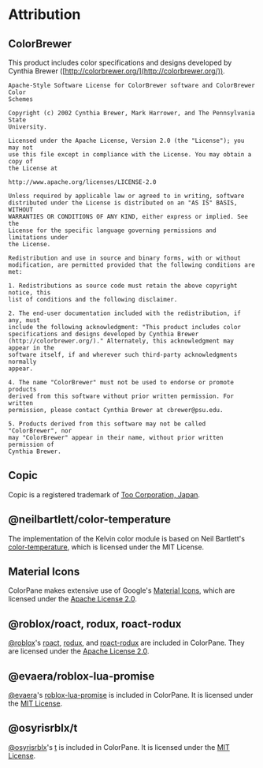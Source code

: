 # Attribution

## ColorBrewer

This product includes color specifications and designs developed by Cynthia Brewer ([http://colorbrewer.org/](http://colorbrewer.org/)).

```
Apache-Style Software License for ColorBrewer software and ColorBrewer Color
Schemes

Copyright (c) 2002 Cynthia Brewer, Mark Harrower, and The Pennsylvania State
University.

Licensed under the Apache License, Version 2.0 (the "License"); you may not
use this file except in compliance with the License. You may obtain a copy of
the License at

http://www.apache.org/licenses/LICENSE-2.0

Unless required by applicable law or agreed to in writing, software
distributed under the License is distributed on an "AS IS" BASIS, WITHOUT
WARRANTIES OR CONDITIONS OF ANY KIND, either express or implied. See the
License for the specific language governing permissions and limitations under
the License.

Redistribution and use in source and binary forms, with or without
modification, are permitted provided that the following conditions are met:

1. Redistributions as source code must retain the above copyright notice, this
list of conditions and the following disclaimer.

2. The end-user documentation included with the redistribution, if any, must
include the following acknowledgment: "This product includes color
specifications and designs developed by Cynthia Brewer
(http://colorbrewer.org/)." Alternately, this acknowledgment may appear in the
software itself, if and wherever such third-party acknowledgments normally
appear.

4. The name "ColorBrewer" must not be used to endorse or promote products
derived from this software without prior written permission. For written
permission, please contact Cynthia Brewer at cbrewer@psu.edu.

5. Products derived from this software may not be called "ColorBrewer", nor
may "ColorBrewer" appear in their name, without prior written permission of
Cynthia Brewer.
```

## Copic

Copic is a registered trademark of [Too Corporation, Japan](https://www.toomarker.co.jp/en).

## @neilbartlett/color-temperature

The implementation of the Kelvin color module is based on Neil Bartlett's [color-temperature](https://github.com/neilbartlett/color-temperature), which is licensed under the MIT License.

## Material Icons

ColorPane makes extensive use of Google's [Material Icons](https://fonts.google.com/icons), which are licensed under the [Apache License 2.0](https://www.apache.org/licenses/LICENSE-2.0.html).

## @roblox/roact, rodux, roact-rodux

[@roblox](https://github.com/Roblox)'s [roact](https://github.com/Roblox/roact), [rodux](https://github.com/Roblox/rodux), and [roact-rodux](https://github.com/Roblox/roact-rodux) are included in ColorPane. They are licensed under the [Apache License 2.0](https://www.apache.org/licenses/LICENSE-2.0.html).

## @evaera/roblox-lua-promise

[@evaera](https://github.com/evaera)'s [roblox-lua-promise](https://github.com/evaera/roblox-lua-promise) is included in ColorPane. It is licensed under the [MIT License](https://github.com/evaera/roblox-lua-promise/blob/master/LICENSE).

## @osyrisrblx/t

[@osyrisrblx](https://github.com/osyrisrblx)'s [t](https://github.com/osyrisrblx/t) is included in ColorPane. It is licensed under the [MIT License](https://github.com/osyrisrblx/t/blob/master/LICENSE).
